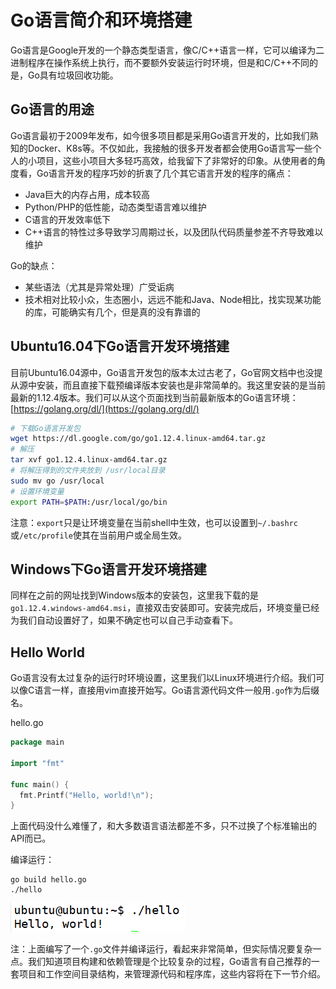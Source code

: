 # Go语言简介和环境搭建

Go语言是Google开发的一个静态类型语言，像C/C++语言一样，它可以编译为二进制程序在操作系统上执行，而不要额外安装运行时环境，但是和C/C++不同的是，Go具有垃圾回收功能。

## Go语言的用途

Go语言最初于2009年发布，如今很多项目都是采用Go语言开发的，比如我们熟知的Docker、K8s等。不仅如此，我接触的很多开发者都会使用Go语言写一些个人的小项目，这些小项目大多轻巧高效，给我留下了非常好的印象。从使用者的角度看，Go语言开发的程序巧妙的折衷了几个其它语言开发的程序的痛点：

* Java巨大的内存占用，成本较高
* Python/PHP的低性能，动态类型语言难以维护
* C语言的开发效率低下
* C++语言的特性过多导致学习周期过长，以及团队代码质量参差不齐导致难以维护

Go的缺点：

* 某些语法（尤其是异常处理）广受诟病
* 技术相对比较小众，生态圈小，远远不能和Java、Node相比，找实现某功能的库，可能确实有几个，但是真的没有靠谱的

## Ubuntu16.04下Go语言开发环境搭建

目前Ubuntu16.04源中，Go语言开发包的版本太过古老了，Go官网文档中也没提从源中安装，而且直接下载预编译版本安装也是非常简单的。我这里安装的是当前最新的1.12.4版本。我们可以从这个页面找到当前最新版本的Go语言环境：[https://golang.org/dl/](https://golang.org/dl/)

```bash
# 下载Go语言开发包
wget https://dl.google.com/go/go1.12.4.linux-amd64.tar.gz
# 解压
tar xvf go1.12.4.linux-amd64.tar.gz
# 将解压得到的文件夹放到 /usr/local目录
sudo mv go /usr/local
# 设置环境变量
export PATH=$PATH:/usr/local/go/bin
```

注意：`export`只是让环境变量在当前shell中生效，也可以设置到`~/.bashrc`或`/etc/profile`使其在当前用户或全局生效。

## Windows下Go语言开发环境搭建

同样在之前的网址找到Windows版本的安装包，这里我下载的是`go1.12.4.windows-amd64.msi`，直接双击安装即可。安装完成后，环境变量已经为我们自动设置好了，如果不确定也可以自己手动查看下。

## Hello World

Go语言没有太过复杂的运行时环境设置，这里我们以Linux环境进行介绍。我们可以像C语言一样，直接用vim直接开始写。Go语言源代码文件一般用`.go`作为后缀名。

hello.go
```go
package main

import "fmt"

func main() {
  fmt.Printf("Hello, world!\n");
}
```

上面代码没什么难懂了，和大多数语言语法都差不多，只不过换了个标准输出的API而已。

编译运行：
```
go build hello.go
./hello
```

![](res/1.png)

注：上面编写了一个`.go`文件并编译运行，看起来非常简单，但实际情况要复杂一点。我们知道项目构建和依赖管理是个比较复杂的过程，Go语言有自己推荐的一套项目和工作空间目录结构，来管理源代码和程序库，这些内容将在下一节介绍。
